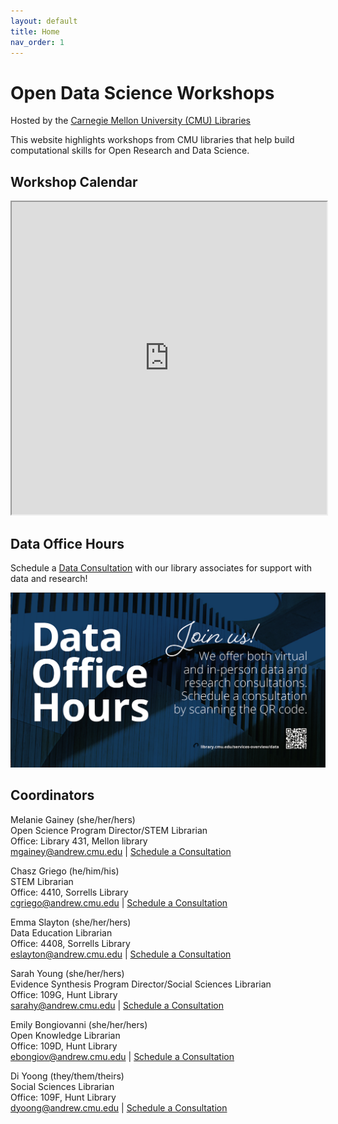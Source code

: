 ```yaml
---
layout: default
title: Home
nav_order: 1
---
```

# Open Data Science Workshops
Hosted by the [Carnegie Mellon University (CMU) Libraries](https://www.library.cmu.edu/)

This website highlights workshops from CMU libraries that help
build computational skills for Open Research and Data Science.

## Workshop Calendar

<iframe src="https://cmu.libcal.com/calendar/events/?cid=9148&t=d&d=0000-00-00&cal=9148&inc=0" width="100%" height="500px"></iframe>

## Data Office Hours

Schedule a [Data Consultation](https://library.cmu.edu/service/data-office-hours) with our library associates for support with data and research!

![Data Office Hours Flyer](content/img/data-office-hours.png)

## Coordinators

Melanie Gainey (she/her/hers)  
Open Science Program Director/STEM Librarian  
Office: Library 431, Mellon library  
[mgainey@andrew.cmu.edu](mailto:mgainey@andrew.cmu.edu) | [Schedule a Consultation](https://cmu.libcal.com/appointment/42420)

Chasz Griego (he/him/his)  
STEM Librarian  
Office: 4410, Sorrells Library  
[cgriego@andrew.cmu.edu](mailto:cgriego@andrew.cmu.edu) | [Schedule a Consultation](https://cmu.libcal.com/appointments/cgriego)

Emma Slayton (she/her/hers)  
Data Education Librarian  
Office: 4408, Sorrells Library  
[eslayton@andrew.cmu.edu](mailto:eslayton@andrew.cmu.edu) | [Schedule a Consultation](https://cmu.libcal.com/appointment/41060)

Sarah Young (she/her/hers)  
Evidence Synthesis Program Director/Social Sciences Librarian  
Office: 109G, Hunt Library  
[sarahy@andrew.cmu.edu](mailto:sarahy@andrew.cmu.edu) | [Schedule a Consultation](https://cmu.libcal.com/appointments/sarahy)

Emily Bongiovanni (she/her/hers)  
Open Knowledge Librarian  
Office: 109D, Hunt Library  
[ebongiov@andrew.cmu.edu](mailto:ebongiov@andrew.cmu.edu) | [Schedule a Consultation](https://cmu.libcal.com/appointments/emily)  

Di Yoong (they/them/theirs)  
Social Sciences Librarian  
Office: 109F, Hunt Library  
[dyoong@andrew.cmu.edu](mailto:dyoong@andrew.cmu.edu) | [Schedule a Consultation](https://cmu.libcal.com/appointments/dyoong)  
